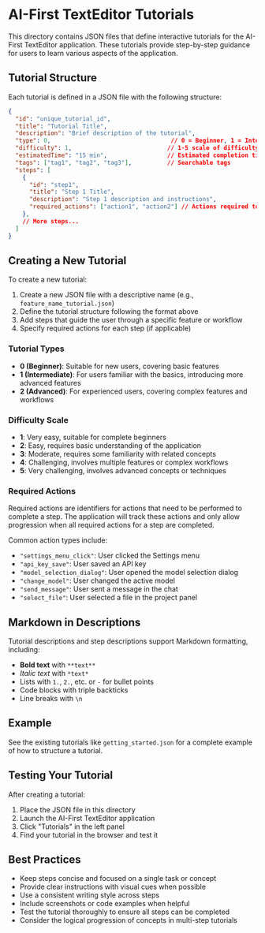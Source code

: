 # AI-First TextEditor Tutorials

This directory contains JSON files that define interactive tutorials for the AI-First TextEditor application. These tutorials provide step-by-step guidance for users to learn various aspects of the application.

## Tutorial Structure

Each tutorial is defined in a JSON file with the following structure:

```json
{
  "id": "unique_tutorial_id",
  "title": "Tutorial Title",
  "description": "Brief description of the tutorial",
  "type": 0,                                  // 0 = Beginner, 1 = Intermediate, 2 = Advanced
  "difficulty": 1,                           // 1-5 scale of difficulty
  "estimatedTime": "15 min",                 // Estimated completion time
  "tags": ["tag1", "tag2", "tag3"],          // Searchable tags
  "steps": [
    {
      "id": "step1",
      "title": "Step 1 Title",
      "description": "Step 1 description and instructions",
      "required_actions": ["action1", "action2"] // Actions required to complete this step
    },
    // More steps...
  ]
}
```

## Creating a New Tutorial

To create a new tutorial:

1. Create a new JSON file with a descriptive name (e.g., `feature_name_tutorial.json`)
2. Define the tutorial structure following the format above
3. Add steps that guide the user through a specific feature or workflow
4. Specify required actions for each step (if applicable)

### Tutorial Types

- **0 (Beginner)**: Suitable for new users, covering basic features
- **1 (Intermediate)**: For users familiar with the basics, introducing more advanced features
- **2 (Advanced)**: For experienced users, covering complex features and workflows

### Difficulty Scale

- **1**: Very easy, suitable for complete beginners
- **2**: Easy, requires basic understanding of the application
- **3**: Moderate, requires some familiarity with related concepts
- **4**: Challenging, involves multiple features or complex workflows
- **5**: Very challenging, involves advanced concepts or techniques

### Required Actions

Required actions are identifiers for actions that need to be performed to complete a step. The application will track these actions and only allow progression when all required actions for a step are completed.

Common action types include:
- `"settings_menu_click"`: User clicked the Settings menu
- `"api_key_save"`: User saved an API key
- `"model_selection_dialog"`: User opened the model selection dialog
- `"change_model"`: User changed the active model
- `"send_message"`: User sent a message in the chat
- `"select_file"`: User selected a file in the project panel

## Markdown in Descriptions

Tutorial descriptions and step descriptions support Markdown formatting, including:
- **Bold text** with `**text**`
- *Italic text* with `*text*`
- Lists with `1.`, `2.`, etc. or `-` for bullet points
- Code blocks with triple backticks
- Line breaks with `\n`

## Example

See the existing tutorials like `getting_started.json` for a complete example of how to structure a tutorial.

## Testing Your Tutorial

After creating a tutorial:

1. Place the JSON file in this directory
2. Launch the AI-First TextEditor application
3. Click "Tutorials" in the left panel
4. Find your tutorial in the browser and test it

## Best Practices

- Keep steps concise and focused on a single task or concept
- Provide clear instructions with visual cues when possible
- Use a consistent writing style across steps
- Include screenshots or code examples when helpful
- Test the tutorial thoroughly to ensure all steps can be completed
- Consider the logical progression of concepts in multi-step tutorials 
